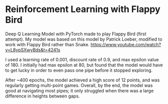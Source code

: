 # Reinforcement Learning with Flappy Bird
Deep Q Learning Model with PyTorch made to play Flappy Bird (first attempt). My model was based on this model by Patrick Loeber, modified to work with Flappy Bird rather than Snake.
https://www.youtube.com/watch?v=L8ypSXwyBds&t=4241s

I used a learning rate of 0.001, discount rate of 0.9, and max epsilon value of 180. I initially had max epsilon at 80, but found that the model would have to get lucky in order to even pass one pipe before it stopped exploring.

After ~400 epochs, the model achieved a high score of 12 points, and was regularly getting multi-point games. Overall, by the end, the model was good at navigating most pipes; it only struggled when there was a large difference in heights between gaps.

